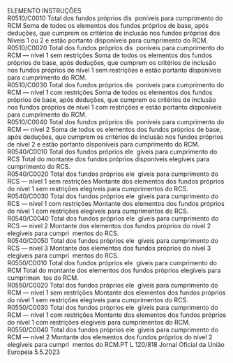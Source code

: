  
ELEMENTO  INSTRUÇÕES  
R0510/C0010  Total dos fundos próprios dis ­
poníveis para cumprimento do 
RCM  Soma de todos os elementos dos fundos próprios de base, após deduções, que 
cumprem os critérios de inclusão nos fundos próprios dos Níveis 1 ou 2 e estão 
portanto disponíveis para cumprimento do RCM.  
R0510/C0020  Total dos fundos próprios dis ­
poníveis para cumprimento do 
RCM — nível 1 sem restrições  Soma de todos os elementos dos fundos próprios de base, após deduções, que 
cumprem os critérios de inclusão nos fundos próprios de nível 1 sem restrições e 
estão portanto disponíveis para cumprimento do RCM.  
R0510/C0030  Total dos fundos próprios dis ­
poníveis para cumprimento do 
RCM — nível 1 com restrições  Soma de todos os elementos dos fundos próprios de base, após deduções, que 
cumprem os critérios de inclusão nos fundos próprios de nível 1 com restrições e 
estão portanto disponíveis para cumprimento do RCM.  
R0510/C0040  Total dos fundos próprios dis ­
poníveis para cumprimento do 
RCM — nível 2  Soma de todos os elementos dos fundos próprios de base, após deduções, que 
cumprem os critérios de inclusão nos fundos próprios de nível 2 e estão portanto 
disponíveis para cumprimento do RCM.  
R0540/C0010  Total dos fundos próprios ele ­
gíveis para cumprimento do 
RCS  Total do montante dos fundos próprios disponíveis elegíveis para cumprimento 
do RCS.  
R0540/C0020  Total dos fundos próprios ele ­
gíveis para cumprimento do 
RCS — nível 1 sem restrições  Montante dos elementos dos fundos próprios do nível 1 sem restrições elegíveis 
para cumprimentos do RCS.  
R0540/C0030  Total dos fundos próprios ele ­
gíveis para cumprimento do 
RCS — nível 1 com restrições  Montante dos elementos dos fundos próprios do nível 1 com restrições elegíveis 
para cumprimentos do RCS.  
R0540/C0040  Total dos fundos próprios ele ­
gíveis para cumprimento do 
RCS — nível 2  Montante dos elementos dos fundos próprios do nível 2 elegíveis para cumpri ­
mentos do RCS.  
R0540/C0050  Total dos fundos próprios ele ­
gíveis para cumprimento do 
RCS — nível 3  Montante dos elementos dos fundos próprios do nível 3 elegíveis para cumpri ­
mentos do RCS.  
R0550/C0010  Total dos fundos próprios ele ­
gíveis para cumprimento do 
RCM  Total do montante dos elementos dos fundos próprios elegíveis para cumprimen ­
tos do RCM.  
R0550/C0020  Total dos fundos próprios ele ­
gíveis para cumprimento do 
RCM — nível 1 sem restrições  Montante dos elementos dos fundos próprios do nível 1 sem restrições elegíveis 
para cumprimentos do RCS.  
R0550/C0030  Total dos fundos próprios ele ­
gíveis para cumprimento do 
RCM — nível 1 com restrições  Montante dos elementos dos fundos próprios do nível 1 com restrições elegíveis 
para cumprimentos do RCM.  
R0550/C0040  Total dos fundos próprios ele ­
gíveis para cumprimento do 
RCM — nível 2  Montante dos elementos dos fundos próprios do nível 2 elegíveis para cumpri ­
mentos do RCM.PT  L 120/818 Jornal Oficial da União Europeia 5.5.2023